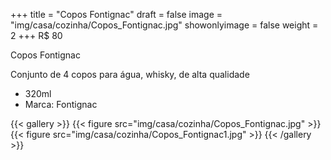 +++
title = "Copos Fontignac"
draft = false
image = "img/casa/cozinha/Copos_Fontignac.jpg"
showonlyimage = false
weight = 2
+++
<span class="price">R$ 80</span>
<!--more-->

Copos Fontignac	

Conjunto de 4 copos para água, whisky, de alta qualidade

- 320ml
- Marca: Fontignac


{{< gallery >}}
{{< figure src="img/casa/cozinha/Copos_Fontignac.jpg" >}}
{{< figure src="img/casa/cozinha/Copos_Fontignac1.jpg" >}}
{{< /gallery >}}

